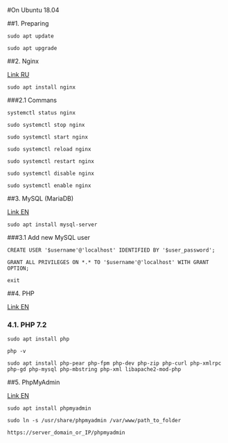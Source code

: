 #On Ubuntu 18.04

##1. Preparing

```shell script
sudo apt update
```

```shell script
sudo apt upgrade
```

##2. Nginx

[Link RU](https://www.digitalocean.com/community/tutorials/nginx-ubuntu-18-04-ru)

```shell script
sudo apt install nginx
```

###2.1 Commans

```shell script
systemctl status nginx
```

```shell script
sudo systemctl stop nginx
```

```shell script
sudo systemctl start nginx
```

```shell script
sudo systemctl reload nginx
```

```shell script
sudo systemctl restart nginx
```

```shell script
sudo systemctl disable nginx
```

```shell script
sudo systemctl enable nginx
```

##3. MySQL (MariaDB)

[Link EN](https://www.digitalocean.com/community/tutorials/mysql-ubuntu-18-04-ru)

```shell script
sudo apt install mysql-server
```

###3.1 Add new MySQL user

```mysql
CREATE USER '$username'@'localhost' IDENTIFIED BY '$user_password';
```

```mysql
GRANT ALL PRIVILEGES ON *.* TO '$username'@'localhost' WITH GRANT OPTION;
```

```shell script
exit
```

##4. PHP

[Link EN](https://thishosting.rocks/install-php-on-ubuntu/)

### 4.1. PHP 7.2

```shell script
sudo apt install php
```

```shell script
php -v
```

```shell script
sudo apt install php-pear php-fpm php-dev php-zip php-curl php-xmlrpc php-gd php-mysql php-mbstring php-xml libapache2-mod-php
```

##5. PhpMyAdmin

[Link EN](https://www.digitalocean.com/community/tutorials/how-to-install-and-secure-phpmyadmin-with-nginx-on-an-ubuntu-18-04-server)

```shell script
sudo apt install phpmyadmin
```

```shell script
sudo ln -s /usr/share/phpmyadmin /var/www/path_to_folder
```

```shell script
https://server_domain_or_IP/phpmyadmin
```

